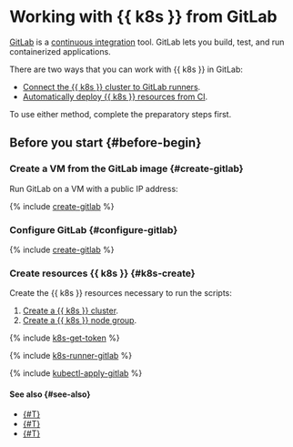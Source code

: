 # Working with {{ k8s }} from GitLab

[GitLab](https://about.gitlab.com/) is a [continuous integration](https://en.wikipedia.org/wiki/Continuous_integration) tool. GitLab lets you build, test, and run containerized applications.

There are two ways that you can work with {{ k8s }} in GitLab:
- [Connect the {{ k8s }} cluster to GitLab runners](#runners).
- [Automatically deploy {{ k8s }} resources from CI](#k8s-apply).

To use either method, complete the preparatory steps first.

## Before you start {#before-begin}

### Create a VM from the GitLab image {#create-gitlab}

Run GitLab on a VM with a public IP address:

{% include [create-gitlab](../../_includes/gitlab/create.md) %}

### Configure GitLab {#configure-gitlab}

{% include [create-gitlab](../../_includes/gitlab/initialize.md) %}

### Create resources {{ k8s }} {#k8s-create}

Create the {{ k8s }} resources necessary to run the scripts:

1. [Create a {{ k8s }} cluster](../quickstart.md#kubernetes-cluster-create).
1. [Create a {{ k8s }} node group](../quickstart.md#node-group-create).

{% include [k8s-get-token](../../_includes/gitlab/k8s-get-token.md) %}

{% include [k8s-runner-gitlab](../../_includes/gitlab/k8s-runner.md) %}

{% include [kubectl-apply-gitlab](../../_includes/gitlab/kubectl-apply.md) %}

#### See also {#see-also}

- [{#T}](../../container-registry/solutions/gitlab.md)
- [{#T}](../../solutions/testing/ci-for-snapshots.md)
- [{#T}](../../solutions/infrastructure-management/gitlab-containers.md)

